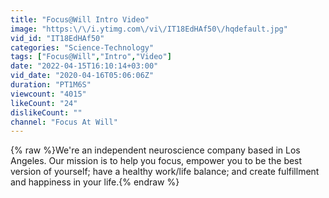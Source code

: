 ```yaml
---
title: "Focus@Will Intro Video"
image: "https:\/\/i.ytimg.com\/vi\/IT18EdHAf50\/hqdefault.jpg"
vid_id: "IT18EdHAf50"
categories: "Science-Technology"
tags: ["Focus@Will","Intro","Video"]
date: "2022-04-15T16:10:14+03:00"
vid_date: "2020-04-16T05:06:06Z"
duration: "PT1M6S"
viewcount: "4015"
likeCount: "24"
dislikeCount: ""
channel: "Focus At Will"
---
```

{% raw %}We're an independent neuroscience company based in Los Angeles.  Our mission is to help you focus, empower you to be the best version of yourself; have a healthy work/life balance; and create fulfillment and happiness in your life.{% endraw %}
